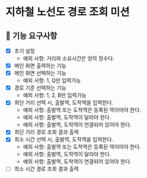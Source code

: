 # 지하철 노선도 경로 조회 미션

## 🚀 기능 요구사항

- [X] 초기 설정
    - 예외 사항: 거리와 소요시간은 양의 정수다.
- [X] 메인 화면 출력하는 기능
- [X] 메인 화면 선택하는 기능
    - 예외 사항: 1, Q만 입력가능
- [X] 경로 기준 선택하는 기능
    - 예외 사항: 1, 2, B만 입력가능
- [X] 최단 거리 선택 시, 출발역, 도착역을 입력한다.
    - 예외 사항: 출발역 또는 도착역은 등록된 역이어야 한다.
    - 예외 사항: 출발역, 도착역이 달라야 한다.
    - 예외 사항: 출발역, 도착역이 연결되어 있어야 한다.
- [X] 최단 거리 경로 조회 결과 출력
- [X] 최소 시간 선택 시, 출발역, 도착역을 입력한다.
    - 예외 사항: 출발역 또는 도착역은 등록된 역이어야 한다.
    - 예외 사항: 출발역, 도착역이 달라야 한다.
    - 예외 사항: 출발역, 도착역이 연결되어 있어야 한다.
- [ ] 최소 시간 경로 조회 결과 출력
